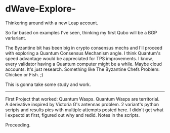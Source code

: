 # dWave-Explore-
Thinkering around with a new Leap account.

So far based on examples I've seen, thinking my first Qubo will be a BGP variariant.

The Byzantine bit has been big in crypto consensus mechs and I'll proceed with exploring a
Quantum Consensus Mechanism angle. I think Quantum's speed advantage would be appreciated 
for TPS improvements. I know, every validator having a Quantum computer might be a while. 
Maybe cloud accounts. It's just research. Something like The Byzantine Chefs Problem: Chicken or Fish. ;)

This is gonna take some study and work.

-----
First Project that worked:  Quantum Wasps. Quantum Wasps are territorial.  
A derivative inspired by Victoria G's antennas problem. 2 variant's python scripts and results pics 
with multiple attempts posted here. I didn't get what I expectd at first, figured out why and redid.
Notes in the scripts.


Proceeding.


